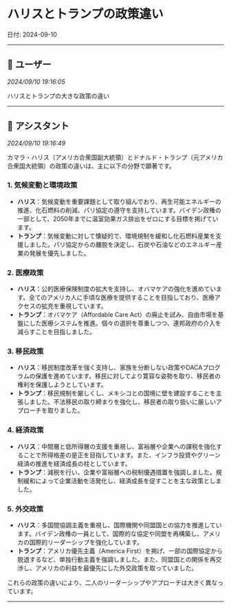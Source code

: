 # ハリスとトランプの政策違い

日付: 2024-09-10

---

## 👤 ユーザー
*2024/09/10 19:16:05*

ハリスとトランプの大きな政策の違い

---

## 🤖 アシスタント
*2024/09/10 19:16:49*

カマラ・ハリス（アメリカ合衆国副大統領）とドナルド・トランプ（元アメリカ合衆国大統領）の政策の違いは、主に以下の分野で顕著です。

### 1. **気候変動と環境政策**
   - **ハリス**：気候変動を重要課題として取り組んでおり、再生可能エネルギーの推進、化石燃料の削減、パリ協定の遵守を支持しています。バイデン政権の一部として、2050年までに温室効果ガス排出をゼロにする目標を掲げています。
   - **トランプ**：気候変動に対して懐疑的で、環境規制を緩和し化石燃料産業を支援しました。パリ協定からの離脱を決定し、石炭や石油などのエネルギー産業の発展を優先しました。

### 2. **医療政策**
   - **ハリス**：公的医療保険制度の拡大を支持し、オバマケアの強化を進めています。全てのアメリカ人に手頃な医療を提供することを目指しており、医療アクセスの拡充を重視しています。
   - **トランプ**：オバマケア（Affordable Care Act）の廃止を試み、自由市場を基盤にした医療システムを推進。個々の選択を尊重しつつ、連邦政府の介入を減らすことを目指しました。

### 3. **移民政策**
   - **ハリス**：移民制度改革を強く支持し、家族を分断しない政策やDACAプログラムの保護を進めています。移民に対してより寛容な姿勢を取り、移民者の権利を保護しようとしています。
   - **トランプ**：移民規制を厳しくし、メキシコとの国境に壁を建設することを主張しました。不法移民の取り締まりを強化し、移民者の取り扱いに厳しいアプローチを取りました。

### 4. **経済政策**
   - **ハリス**：中間層と低所得層の支援を重視し、富裕層や企業への課税を強化することで所得格差の是正を目指しています。また、インフラ投資やグリーン経済の推進を経済成長の柱としています。
   - **トランプ**：減税を行い、企業や富裕層への税制優遇措置を強調しました。規制緩和によって企業活動を活発化し、経済成長を促すことを主な政策としました。

### 5. **外交政策**
   - **ハリス**：多国間協調主義を重視し、国際機関や同盟国との協力を推進しています。バイデン政権の一員として、国際的な協定や同盟を再構築し、アメリカの国際的リーダーシップを強化しています。
   - **トランプ**：アメリカ優先主義（America First）を掲げ、一部の国際協定から脱退するなど、単独行動主義を強調しました。また、同盟国との関係を再交渉し、アメリカの利益を最優先にした外交政策を取っていました。

これらの政策の違いにより、二人のリーダーシップやアプローチは大きく異なっています。

---
